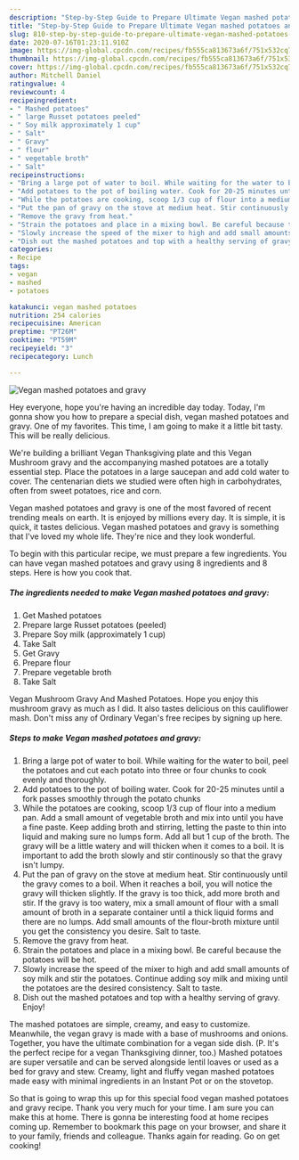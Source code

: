 ```yaml
---
description: "Step-by-Step Guide to Prepare Ultimate Vegan mashed potatoes and gravy"
title: "Step-by-Step Guide to Prepare Ultimate Vegan mashed potatoes and gravy"
slug: 810-step-by-step-guide-to-prepare-ultimate-vegan-mashed-potatoes-and-gravy
date: 2020-07-16T01:23:11.910Z
image: https://img-global.cpcdn.com/recipes/fb555ca813673a6f/751x532cq70/vegan-mashed-potatoes-and-gravy-recipe-main-photo.jpg
thumbnail: https://img-global.cpcdn.com/recipes/fb555ca813673a6f/751x532cq70/vegan-mashed-potatoes-and-gravy-recipe-main-photo.jpg
cover: https://img-global.cpcdn.com/recipes/fb555ca813673a6f/751x532cq70/vegan-mashed-potatoes-and-gravy-recipe-main-photo.jpg
author: Mitchell Daniel
ratingvalue: 4
reviewcount: 4
recipeingredient:
- " Mashed potatoes"
- " large Russet potatoes peeled"
- " Soy milk approximately 1 cup"
- " Salt"
- " Gravy"
- " flour"
- " vegetable broth"
- " Salt"
recipeinstructions:
- "Bring a large pot of water to boil. While waiting for the water to boil, peel the potatoes and cut each potato into three or four chunks to cook evenly and thoroughly."
- "Add potatoes to the pot of boiling water. Cook for 20-25 minutes until a fork passes smoothly through the potato chunks"
- "While the potatoes are cooking, scoop 1/3 cup of flour into a medium pan. Add a small amount of vegetable broth and mix into until you have a fine paste. Keep adding broth and stirring, letting the paste to thin into liquid and making sure no lumps form. Add all but 1 cup of the broth. The gravy will be a little watery and will thicken when it comes to a boil. It is important to add the broth slowly and stir continously so that the gravy isn&#39;t lumpy."
- "Put the pan of gravy on the stove at medium heat. Stir continuously until the gravy comes to a boil. When it reaches a boil, you will notice the gravy will thicken slightly. If the gravy is too thick, add more broth and stir. If the gravy is too watery, mix a small amount of flour with a small amount of broth in a separate container until a thick liquid forms and there are no lumps. Add small amounts of the flour-broth mixture until you get the consistency you desire. Salt to taste."
- "Remove the gravy from heat."
- "Strain the potatoes and place in a mixing bowl. Be careful because the potatoes will be hot."
- "Slowly increase the speed of the mixer to high and add small amounts of soy milk and stir the potatoes. Continue adding soy milk and mixing until the potatoes are the desired consistency. Salt to taste."
- "Dish out the mashed potatoes and top with a healthy serving of gravy. Enjoy!"
categories:
- Recipe
tags:
- vegan
- mashed
- potatoes

katakunci: vegan mashed potatoes 
nutrition: 254 calories
recipecuisine: American
preptime: "PT26M"
cooktime: "PT59M"
recipeyield: "3"
recipecategory: Lunch

---
```



![Vegan mashed potatoes and gravy](https://img-global.cpcdn.com/recipes/fb555ca813673a6f/751x532cq70/vegan-mashed-potatoes-and-gravy-recipe-main-photo.jpg)

Hey everyone, hope you're having an incredible day today. Today, I'm gonna show you how to prepare a special dish, vegan mashed potatoes and gravy. One of my favorites. This time, I am going to make it a little bit tasty. This will be really delicious.

We&#39;re building a brilliant Vegan Thanksgiving plate and this Vegan Mushroom gravy and the accompanying mashed potatoes are a totally essential step. Place the potatoes in a large saucepan and add cold water to cover. The centenarian diets we studied were often high in carbohydrates, often from sweet potatoes, rice and corn.

Vegan mashed potatoes and gravy is one of the most favored of recent trending meals on earth. It is enjoyed by millions every day. It is simple, it is quick, it tastes delicious. Vegan mashed potatoes and gravy is something that I've loved my whole life. They're nice and they look wonderful.


To begin with this particular recipe, we must prepare a few ingredients. You can have vegan mashed potatoes and gravy using 8 ingredients and 8 steps. Here is how you cook that.

<!--inarticleads1-->

##### The ingredients needed to make Vegan mashed potatoes and gravy:

1. Get  Mashed potatoes
1. Prepare  large Russet potatoes (peeled)
1. Prepare  Soy milk (approximately 1 cup)
1. Take  Salt
1. Get  Gravy
1. Prepare  flour
1. Prepare  vegetable broth
1. Take  Salt


Vegan Mushroom Gravy And Mashed Potatoes. Hope you enjoy this mushroom gravy as much as I did. It also tastes delicious on this cauliflower mash. Don&#39;t miss any of Ordinary Vegan&#39;s free recipes by signing up here. 

<!--inarticleads2-->

##### Steps to make Vegan mashed potatoes and gravy:

1. Bring a large pot of water to boil. While waiting for the water to boil, peel the potatoes and cut each potato into three or four chunks to cook evenly and thoroughly.
1. Add potatoes to the pot of boiling water. Cook for 20-25 minutes until a fork passes smoothly through the potato chunks
1. While the potatoes are cooking, scoop 1/3 cup of flour into a medium pan. Add a small amount of vegetable broth and mix into until you have a fine paste. Keep adding broth and stirring, letting the paste to thin into liquid and making sure no lumps form. Add all but 1 cup of the broth. The gravy will be a little watery and will thicken when it comes to a boil. It is important to add the broth slowly and stir continously so that the gravy isn&#39;t lumpy.
1. Put the pan of gravy on the stove at medium heat. Stir continuously until the gravy comes to a boil. When it reaches a boil, you will notice the gravy will thicken slightly. If the gravy is too thick, add more broth and stir. If the gravy is too watery, mix a small amount of flour with a small amount of broth in a separate container until a thick liquid forms and there are no lumps. Add small amounts of the flour-broth mixture until you get the consistency you desire. Salt to taste.
1. Remove the gravy from heat.
1. Strain the potatoes and place in a mixing bowl. Be careful because the potatoes will be hot.
1. Slowly increase the speed of the mixer to high and add small amounts of soy milk and stir the potatoes. Continue adding soy milk and mixing until the potatoes are the desired consistency. Salt to taste.
1. Dish out the mashed potatoes and top with a healthy serving of gravy. Enjoy!


The mashed potatoes are simple, creamy, and easy to customize. Meanwhile, the vegan gravy is made with a base of mushrooms and onions. Together, you have the ultimate combination for a vegan side dish. (P. It&#39;s the perfect recipe for a vegan Thanksgiving dinner, too.) Mashed potatoes are super versatile and can be served alongside lentil loaves or used as a bed for gravy and stew. Creamy, light and fluffy vegan mashed potatoes made easy with minimal ingredients in an Instant Pot or on the stovetop. 

So that is going to wrap this up for this special food vegan mashed potatoes and gravy recipe. Thank you very much for your time. I am sure you can make this at home. There is gonna be interesting food at home recipes coming up. Remember to bookmark this page on your browser, and share it to your family, friends and colleague. Thanks again for reading. Go on get cooking!

